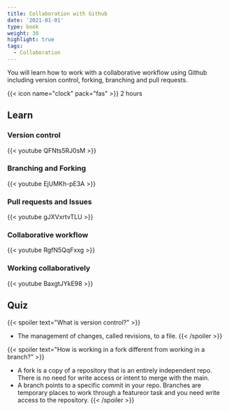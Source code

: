 ```yaml
---
title: Collaboration with Github
date: '2021-01-01'
type: book
weight: 30
highlight: true
tags:
  - Collaboration
---
```


You will learn how to work with a collaborative workflow using Github including version control, forking, branching and pull requests.

<!--more-->

{{< icon name="clock" pack="fas" >}} 2 hours 

## Learn

### Version control
{{< youtube QFNts5RJ0sM >}}

### Branching and Forking
{{< youtube EjUMKh-pE3A >}}

### Pull requests and Issues
{{< youtube gJXVxrtvTLU >}}

### Collaborative workflow
{{< youtube RgfN5QqFxxg >}}

### Working collaboratively
{{< youtube BaxgtJYkE98 >}}

## Quiz

{{< spoiler text="What is version control?" >}}
* The management of changes, called revisions, to a file.
{{< /spoiler >}}

{{< spoiler text="How is working in a fork different from working in a branch?" >}}
* A fork is a copy of a repository that is an entirely independent repo. There is no need for write access or intent to merge with the main.
* A branch points to a specific commit in your repo. Branches are temporary places to work through a featureor task and you need write access to the repository. 
{{< /spoiler >}}

